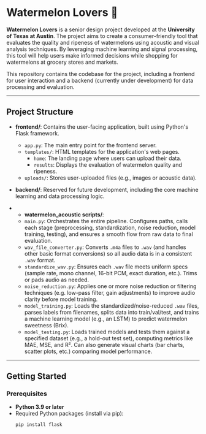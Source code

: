 # Watermelon Lovers 🍉

**Watermelon Lovers** is a senior design project developed at the **University of Texas at Austin**. The project aims to create a consumer-friendly tool that evaluates the quality and ripeness of watermelons using acoustic and visual analysis techniques. By leveraging machine learning and signal processing, this tool will help users make informed decisions while shopping for watermelons at grocery stores and markets.

This repository contains the codebase for the project, including a frontend for user interaction and a backend (currently under development) for data processing and evaluation.

---

## Project Structure

- **frontend/**: Contains the user-facing application, built using Python's Flask framework.
  - `app.py`: The main entry point for the frontend server.
  - `templates/`: HTML templates for the application's web pages.
    - `home`: The landing page where users can upload their data.
    - `results`: Displays the evaluation of watermelon quality and ripeness.
  - `uploads/`: Stores user-uploaded files (e.g., images or acoustic data).

- **backend/**: Reserved for future development, including the core machine learning and data processing logic.

- - **watermelon_acoustic scripts/**:
  - `main.py`: Orchestrates the entire pipeline. Configures paths, calls each stage (preprocessing, standardization, noise reduction, model training, testing), and ensures a smooth flow from raw data to final evaluation.
  - `wav_file_converter.py`: Converts `.m4a` files to `.wav` (and handles other basic format conversions) so all audio data is in a consistent `.wav` format.
  - `standardize_wav.py`: Ensures each `.wav` file meets uniform specs (sample rate, mono channel, 16-bit PCM, exact duration, etc.). Trims or pads audio as needed.
  - `noise_reduction.py`: Applies one or more noise reduction or filtering techniques (e.g. low-pass filter, gain adjustments) to improve audio clarity before model training.
  - `model_training.py`: Loads the standardized/noise-reduced `.wav` files, parses labels from filenames, splits data into train/val/test, and trains a machine learning model (e.g., an LSTM) to predict watermelon sweetness (Brix).
  - `model_testing.py`: Loads trained models and tests them against a specified dataset (e.g., a hold-out test set), computing metrics like MAE, MSE, and R². Can also generate visual charts (bar charts, scatter plots, etc.) comparing model performance.


---

## Getting Started

### Prerequisites

- **Python 3.9 or later**
- Required Python packages (install via pip):
  ```bash
  pip install flask
